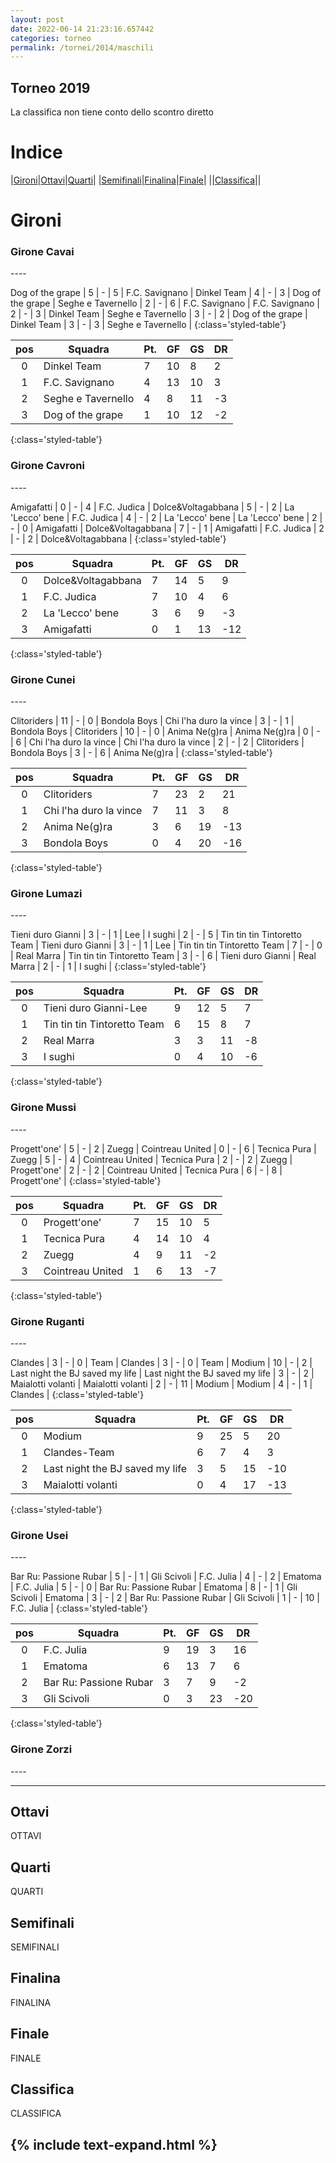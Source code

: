 ```yaml
---
layout: post
date: 2022-06-14 21:23:16.657442
categories: torneo
permalink: /tornei/2014/maschili
---
```

<link rel="stylesheet" href="../../assets/style.css">

## Torneo 2019 ##
La classifica non tiene conto dello scontro diretto

# Indice #

|<a href="#gironi">Gironi</a>|<a href="#ottavi">Ottavi</a>|<a href="#quarti">Quarti</a>|
|<a href="#semifinali">Semifinali</a>|<a href="#finalina">Finalina</a>|<a href="#finale">Finale</a>|
||<a href="#classifica">Classifica</a>||

# Gironi #

<h3>Girone Cavai</h3>
----



Dog of the grape | 5 | - | 5 | F.C. Savignano |
Dinkel Team | 4 | - | 3 | Dog of the grape |
Seghe e Tavernello | 2 | - | 6 | F.C. Savignano |
F.C. Savignano | 2 | - | 3 | Dinkel Team |
Seghe e Tavernello | 3 | - | 2 | Dog of the grape |
Dinkel Team | 3 | - | 3 | Seghe e Tavernello |
{:class='styled-table'}

|**pos**|**Squadra**|**Pt.**|**GF**|**GS**|**DR**|
|:-----:|-----------|-------|------|------|------|
0| Dinkel Team | 7 | 10 | 8 | 2 |
1| F.C. Savignano | 4 | 13 | 10 | 3 |
2| Seghe e Tavernello | 4 | 8 | 11 | -3 |
3| Dog of the grape | 1 | 10 | 12 | -2 |
{:class='styled-table'}

<h3>Girone Cavroni</h3>
----



Amigafatti | 0 | - | 4 | F.C. Judica |
Dolce&Voltagabbana | 5 | - | 2 | La 'Lecco' bene |
F.C. Judica | 4 | - | 2 | La 'Lecco' bene |
La 'Lecco' bene | 2 | - | 0 | Amigafatti |
Dolce&Voltagabbana | 7 | - | 1 | Amigafatti |
F.C. Judica | 2 | - | 2 | Dolce&Voltagabbana |
{:class='styled-table'}

|**pos**|**Squadra**|**Pt.**|**GF**|**GS**|**DR**|
|:-----:|-----------|-------|------|------|------|
0| Dolce&Voltagabbana | 7 | 14 | 5 | 9 |
1| F.C. Judica | 7 | 10 | 4 | 6 |
2| La 'Lecco' bene | 3 | 6 | 9 | -3 |
3| Amigafatti | 0 | 1 | 13 | -12 |
{:class='styled-table'}

<h3>Girone Cunei</h3>
----



Clitoriders | 11 | - | 0 | Bondola Boys |
Chi l'ha duro la vince | 3 | - | 1 | Bondola Boys |
Clitoriders | 10 | - | 0 | Anima Ne(g)ra |
Anima Ne(g)ra | 0 | - | 6 | Chi l'ha duro la vince |
Chi l'ha duro la vince | 2 | - | 2 | Clitoriders |
Bondola Boys | 3 | - | 6 | Anima Ne(g)ra |
{:class='styled-table'}

|**pos**|**Squadra**|**Pt.**|**GF**|**GS**|**DR**|
|:-----:|-----------|-------|------|------|------|
0| Clitoriders | 7 | 23 | 2 | 21 |
1| Chi l'ha duro la vince | 7 | 11 | 3 | 8 |
2| Anima Ne(g)ra | 3 | 6 | 19 | -13 |
3| Bondola Boys | 0 | 4 | 20 | -16 |
{:class='styled-table'}

<h3>Girone Lumazi</h3>
----



Tieni duro Gianni | 3 | - | 1 | Lee |
I sughi | 2 | - | 5 | Tin tin tin Tintoretto Team |
Tieni duro Gianni | 3 | - | 1 | Lee |
Tin tin tin Tintoretto Team | 7 | - | 0 | Real Marra |
Tin tin tin Tintoretto Team | 3 | - | 6 | Tieni duro Gianni |
Real Marra | 2 | - | 1 | I sughi |
{:class='styled-table'}

|**pos**|**Squadra**|**Pt.**|**GF**|**GS**|**DR**|
|:-----:|-----------|-------|------|------|------|
0| Tieni duro Gianni-Lee | 9 | 12 | 5 | 7 |
1| Tin tin tin Tintoretto Team | 6 | 15 | 8 | 7 |
2| Real Marra | 3 | 3 | 11 | -8 |
3| I sughi | 0 | 4 | 10 | -6 |
{:class='styled-table'}

<h3>Girone Mussi</h3>
----



Progett'one' | 5 | - | 2 | Zuegg |
Cointreau United | 0 | - | 6 | Tecnica Pura |
Zuegg | 5 | - | 4 | Cointreau United |
Tecnica Pura | 2 | - | 2 | Zuegg |
Progett'one' | 2 | - | 2 | Cointreau United |
Tecnica Pura | 6 | - | 8 | Progett'one' |
{:class='styled-table'}

|**pos**|**Squadra**|**Pt.**|**GF**|**GS**|**DR**|
|:-----:|-----------|-------|------|------|------|
0| Progett'one' | 7 | 15 | 10 | 5 |
1| Tecnica Pura | 4 | 14 | 10 | 4 |
2| Zuegg | 4 | 9 | 11 | -2 |
3| Cointreau United | 1 | 6 | 13 | -7 |
{:class='styled-table'}

<h3>Girone Ruganti</h3>
----



Clandes | 3 | - | 0 | Team |
Clandes | 3 | - | 0 | Team |
Modium | 10 | - | 2 | Last night the BJ saved my life |
Last night the BJ saved my life | 3 | - | 2 | Maialotti volanti |
Maialotti volanti | 2 | - | 11 | Modium |
Modium | 4 | - | 1 | Clandes |
{:class='styled-table'}

|**pos**|**Squadra**|**Pt.**|**GF**|**GS**|**DR**|
|:-----:|-----------|-------|------|------|------|
0| Modium | 9 | 25 | 5 | 20 |
1| Clandes-Team | 6 | 7 | 4 | 3 |
2| Last night the BJ saved my life | 3 | 5 | 15 | -10 |
3| Maialotti volanti | 0 | 4 | 17 | -13 |
{:class='styled-table'}

<h3>Girone Usei</h3>
----



Bar Ru: Passione Rubar | 5 | - | 1 | Gli Scivoli |
F.C. Julia | 4 | - | 2 | Ematoma |
F.C. Julia | 5 | - | 0 | Bar Ru: Passione Rubar |
Ematoma | 8 | - | 1 | Gli Scivoli |
Ematoma | 3 | - | 2 | Bar Ru: Passione Rubar |
Gli Scivoli | 1 | - | 10 | F.C. Julia |
{:class='styled-table'}

|**pos**|**Squadra**|**Pt.**|**GF**|**GS**|**DR**|
|:-----:|-----------|-------|------|------|------|
0| F.C. Julia | 9 | 19 | 3 | 16 |
1| Ematoma | 6 | 13 | 7 | 6 |
2| Bar Ru: Passione Rubar | 3 | 7 | 9 | -2 |
3| Gli Scivoli | 0 | 3 | 23 | -20 |
{:class='styled-table'}

<h3>Girone Zorzi</h3>
----








----
## Ottavi ##

OTTAVI

## Quarti ##

QUARTI

## Semifinali ##

SEMIFINALI

## Finalina ##

FINALINA

## Finale ##

FINALE

## Classifica ##

CLASSIFICA

{% include text-expand.html %}
---